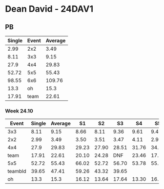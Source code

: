 # Dean David - 24DAV1

## PB
|Single|Event|Average|
|----|----|----|
|2.99|2x2|3.49|
|8.11|3x3|9.15|
|27.9|4x4|29.83|
|52.72|5x5|55.43|
|98.55|6x6|109.76|
|13.3|oh|15.3|
|17.91|team|22.61|
### Week 24.10
|Event|Single|Average|S1|S2|S3|S4|S5|
|-----|-------|------|--|--|--|--|--|
|3x3|8.11|9.15|8.66|8.11|9.36|9.61|9.43|
|2x2|2.99|3.49|3.50|3.51|3.47|4.11|2.99|
|4x4|27.9|29.83|29.23|27.90|28.51|31.76|34.59|
|team|17.91|22.61|20.10|24.28|DNF|23.46|17.91|
|5x5|52.72|55.43|66.02|52.72|56.70|53.78|55.82|
|teambld|39.65|47.41|59.26|43.32|39.65| | |
|oh|13.3|15.3|16.12|13.64|17.64|13.30|16.15|

